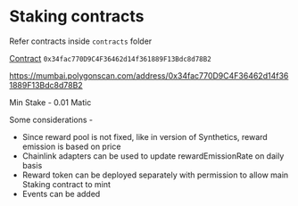 # Staking contracts

Refer contracts inside `contracts` folder

[Contract](https://mumbai.polygonscan.com/address/0x34fac770D9C4F36462d14f361889F13Bdc8d78B2)
`0x34fac770D9C4F36462d14f361889F13Bdc8d78B2`

https://mumbai.polygonscan.com/address/0x34fac770D9C4F36462d14f361889F13Bdc8d78B2

Min Stake - 0.01 Matic

Some considerations -

- Since reward pool is not fixed, like in version of Synthetics, reward emission is based on price
- Chainlink adapters can be used to update rewardEmissionRate on daily basis
- Reward token can be deployed separately with permission to allow main Staking contract to mint
- Events can be added
